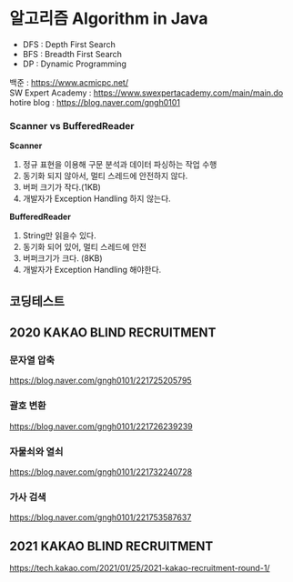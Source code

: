 # 알고리즘 Algorithm in Java

- DFS : Depth First Search
- BFS : Breadth First Search
- DP : Dynamic Programming

백준 : https://www.acmicpc.net/ <br/>
SW Expert Academy : https://www.swexpertacademy.com/main/main.do <br/>
hotire blog : https://blog.naver.com/gngh0101

### Scanner vs BufferedReader

**Scanner**

1. 정규 표현을 이용해 구문 분석과 데이터 파싱하는 작업 수행
2. 동기화 되지 않아서, 멀티 스레드에 안전하지 않다.
3. 버퍼 크기가 작다.(1KB)
4. 개발자가 Exception Handling 하지 않는다. 


**BufferedReader**

1. String만 읽을수 있다. 
2. 동기화 되어 있어, 멀티 스레드에 안전 
3. 버퍼크기가 크다. (8KB)
4. 개발자가 Exception Handling 해야한다. 


## 코딩테스트

## 2020 KAKAO BLIND RECRUITMENT

### 문자열 압축 

https://blog.naver.com/gngh0101/221725205795

### 괄호 변환 

https://blog.naver.com/gngh0101/221726239239

### 자물쇠와 열쇠 

https://blog.naver.com/gngh0101/221732240728

### 가사 검색 

https://blog.naver.com/gngh0101/221753587637

## 2021 KAKAO BLIND RECRUITMENT

https://tech.kakao.com/2021/01/25/2021-kakao-recruitment-round-1/
